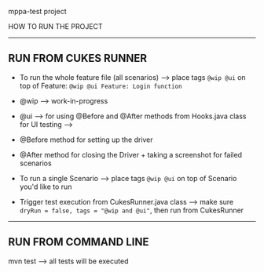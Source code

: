mppa-test project

HOW TO RUN THE PROJECT

--------------------------------------------------------------------------------------------
RUN FROM CUKES RUNNER
--------------------------------------------------------------------------------------------
- To run the whole feature file (all scenarios) --> place tags `@wip @ui` on top of Feature:
   `@wip @ui
    Feature: Login function`

- @wip --> work-in-progress
- @ui --> for using @Before and @After methods from Hooks.java class for UI testing --> 
- @Before method for setting up the driver
- @After method for closing the Driver + taking a screenshot for failed scenarios

- To run a single Scenario --> place tags `@wip @ui` on top of Scenario you'd like to run
- Trigger test execution from CukesRunner.java class --> make sure `dryRun = false, tags = "@wip and @ui"`, then run from CukesRunner
-----------------------------------------------------------------------------------------------------
RUN FROM COMMAND LINE
----------------------------------------------------------------------------------------------------- 
mvn test   --> all tests will be executed